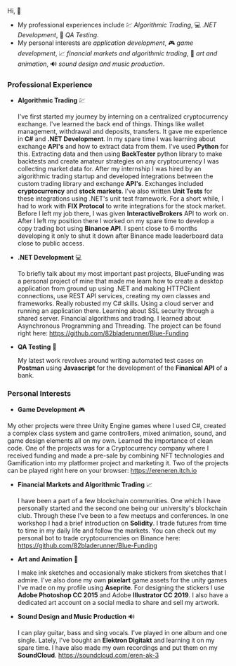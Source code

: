 Hi, 👋
- My professional experiences include 💹 *Algorithmic Trading*, 💻 *.NET Development*, 🧪 *QA Testing*.
- My personal interests are *application development*, 🎮 *game development*, 📈 *financial markets and algorithmic trading*, 🎨 *art and animation*, 🔊 *sound design and music production*.

### Professional Experience
- **Algorithmic Trading** 💹
  
  I've first started my journey by interning on a centralized cryptocurrency exchange. I've learned the back end of things. Things like wallet management, withdrawal and deposits, transfers. It gave me experience in **C#** and **.NET Development**. In my spare time I was learning about exchange **API's** and how to extract data from them. I've used **Python** for this. Extracting data and then using **BackTester** python library to make backtests and create amateur strategies on any cryptocurrency I was collecting market data for. After my internship I was hired by an algorithmic trading startup and developed integrations between the custom trading library and exchange **API's**. Exchanges included **cryptocurrency** and **stock markets**. I've also written **Unit Tests** for these integrations using .NET's unit test framework. For a short while, I had to work with **FIX Protocol** to write integrations for the stock market. Before I left my job there, I was given **InteractiveBrokers** API to work on. After I left my position there I worked on my spare time to develop a copy trading bot using **Binance API**. I spent close to 6 months developing it only to shut it down after Binance made leaderboard data close to public access. 
  
- **.NET Development** 💻
  
  To briefly talk about my most important past projects, BlueFunding was a personal project of mine that made me learn how to create a desktop application from ground up using .NET and making HTTPClient connections, use REST API services, creating my own classes and frameworks. Really robusted my C# skills. Using a cloud server and running an application there. Learning about SSL security through a shared server. Financial algorithms and trading. I learned about Asynchronous Programming and Threading. The project can be found right here: https://github.com/82bladerunner/Blue-Funding
  
- **QA Testing** 🧪
  
  My latest work revolves around writing automated test cases on **Postman** using **Javascript** for the development of the **Finanical API** of a bank. 

### Personal Interests
- **Game Development** 🎮

 My other projects were three Unity Engine games where I used C#, created a complex class system and game controllers, mixed animation, sound, and game design elements all on my own. Learned the importance of clean code. One of the projects was for a Cryptocurrency company where I received funding and made a pre-sale by combining NFT technologies and Gamification into my platformer project and marketing it. Two of the projects can be played right here on your browser: https://ereneren.itch.io
  
- **Financial Markets and Algorithmic Trading** 📈
  
  I have been a part of a few blockchain communities. One which I have personally started and the second one being our university's blockchain club. Through these I've been to a few meetups and conferences. In one workshop I had a brief introduction on **Solidity**. I trade futures from time to time in my daily life and follow the markets. You can check out my personal bot to trade cryptocurrencies on Binance here: https://github.com/82bladerunner/Blue-Funding
  
- **Art and Animation** 🎨
  
  I make ink sketches and occasionally make stickers from sketches that I admire. I've also done my own **pixelart** game assets for the unity games I've made on my profile using **Aseprite**. For designing the stickers I use **Adobe Photoshop CC 2015** and Adobe **Illustrator CC 2019**. I also have a dedicated art account on a social media to share and sell my artwork. 
  
- **Sound Design and Music Production** 🔊
  
  I can play guitar, bass and sing vocals. I've played in one album and one single. Lately, I've bought an **Elektron Digitakt** and learning it on my spare time. I have also made my own recordings and put them on my **SoundCloud**. https://soundcloud.com/eren-ak-3
  
